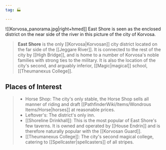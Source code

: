 ```yaml
---
tag: 🏭

---
```

![[Korvosa_panorama.jpg|right+hmed]] 
 East Shore is seen as the enclosed district on the near side of the river in this picture of the city of Korvosa.
> **East Shore** is the only [[Korvosa|Korvosan]] city district located on the far side of the [[Jeggare River]]. It is connected to the rest of the city by [[High Bridge]], and is home to a number of Korvosa's noble families with strong ties to the military. It is also the location of the city's second, and arguably inferior, [[Magic|magical]] school, [[Theumanexus College]].


## Places of Interest

> - Horse Shop: The city's only stable, the Horse Shop sells all manner of riding and draft [[PathfinderWiki/Items/Wondrous Items/Horse|horses]] at reasonable prices.
> - Leftover's: The district's only inn.
> - [[Shoreline Drinkhall]]: This is the most popular of East Shore's few taverns. It is owned and operated by [[House Endrin]] and is therefore naturally popular with the [[Korvosan Guard]].
> - [[Theumanexus College]]: The city's second magical college, catering to [[Spellcaster|spellcasters]] of all stripes.







